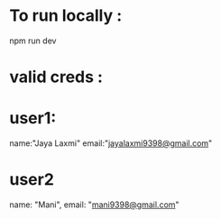 # To run locally :
npm run dev

# valid creds :

# user1:
name:"Jaya Laxmi"
email:"jayalaxmi9398@gmail.com"

# user2

name: "Mani",
email: "mani9398@gmail.com"




